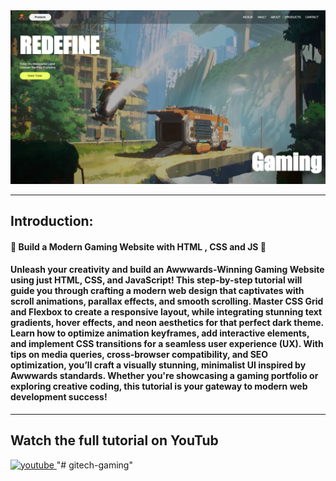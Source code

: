 
<a href="https://youtu.be/ukMPKm3cLns?si=4My0MgQvuzVTkHGN" target="_blank">
  <img src="./img/thumbnail.png" alt="Thumbnail"/>
</a>


---
## Introduction: 
#### 🚀 Build a Modern Gaming Website with HTML , CSS and JS 🌟

#### Unleash your creativity and build an Awwwards-Winning Gaming Website using just HTML, CSS, and JavaScript! This step-by-step tutorial will guide you through crafting a modern web design that captivates with scroll animations, parallax effects, and smooth scrolling. Master CSS Grid and Flexbox to create a responsive layout, while integrating stunning text gradients, hover effects, and neon aesthetics for that perfect dark theme. Learn how to optimize animation keyframes, add interactive elements, and implement CSS transitions for a seamless user experience (UX). With tips on media queries, cross-browser compatibility, and SEO optimization, you’ll craft a visually stunning, minimalist UI inspired by Awwwards standards. Whether you're showcasing a gaming portfolio or exploring creative coding, this tutorial is your gateway to modern web development success!


---
## Watch the full tutorial on YouTub
<a href="https://youtu.be/ukMPKm3cLns?si=4My0MgQvuzVTkHGN">
  <img src="./img/youtube-ligo.png" alt="youtube"/>
</a>"# gitech-gaming" 
